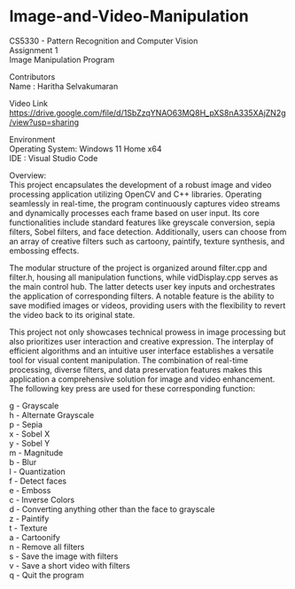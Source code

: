 # Image-and-Video-Manipulation

CS5330 - Pattern Recognition and Computer Vision <br>
Assignment 1 <br>
Image Manipulation Program <br>

Contributors <br>
Name : Haritha Selvakumaran <br>

Video Link <br>
https://drive.google.com/file/d/1SbZzqYNAO63MQ8H_pXS8nA335XAjZN2g/view?usp=sharing <br>

Environment <br>
Operating System: Windows 11 Home x64 <br>
IDE : Visual Studio Code <br>

Overview: <br>
This project encapsulates the development of a robust image and video processing application utilizing OpenCV and C++ libraries. Operating seamlessly in real-time, the program continuously captures video streams and dynamically processes each frame based on user input. Its core functionalities include standard features like greyscale conversion, sepia filters, Sobel filters, and face detection. Additionally, users can choose from an array of creative filters such as cartoony, paintify, texture synthesis, and embossing effects.

The modular structure of the project is organized around filter.cpp and filter.h, housing all manipulation functions, while vidDisplay.cpp serves as the main control hub. The latter detects user key inputs and orchestrates the application of corresponding filters. A notable feature is the ability to save modified images or videos, providing users with the flexibility to revert the video back to its original state.

This project not only showcases technical prowess in image processing but also prioritizes user interaction and creative expression. The interplay of efficient algorithms and an intuitive user interface establishes a versatile tool for visual content manipulation. The combination of real-time processing, diverse filters, and data preservation features makes this application a comprehensive solution for image and video enhancement. The following key press are used for these corresponding function:

g - Grayscale <br>
h - Alternate Grayscale <br>
p - Sepia <br>
x - Sobel X <br>
y - Sobel Y <br>
m - Magnitude <br>
b - Blur <br>
l - Quantization <br>
f - Detect faces <br>
e - Emboss <br>
c - Inverse Colors <br>
d - Converting anything other than the face to grayscale <br>
z - Paintify <br>
t - Texture <br>
a - Cartoonify <br>
n - Remove all filters <br>
s - Save the image with filters <br>
v - Save a short video with filters <br>
q - Quit the program
